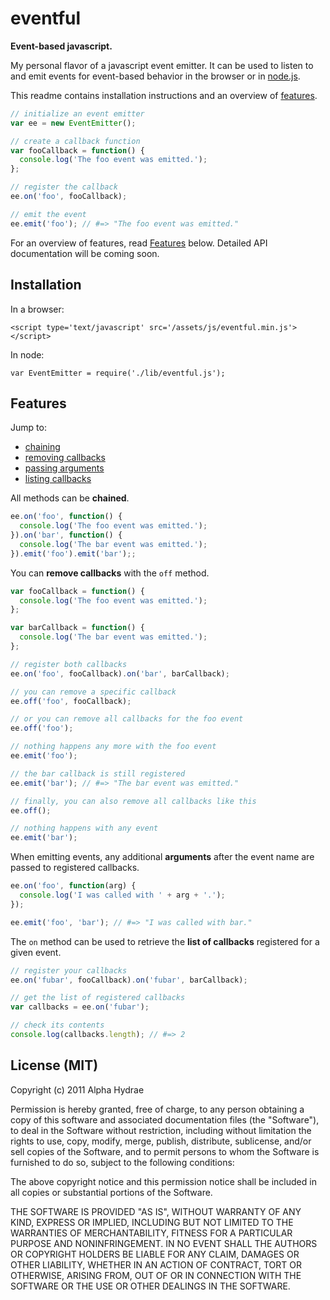 # eventful

**Event-based javascript.**

My personal flavor of a javascript event emitter. It can be used to listen to and emit events for event-based behavior in the browser or in <a href="http://nodejs.org/">node.js</a>.

This readme contains installation instructions and an overview of <a href="#features">features</a>.

```js
// initialize an event emitter
var ee = new EventEmitter();

// create a callback function
var fooCallback = function() {
  console.log('The foo event was emitted.');
};

// register the callback
ee.on('foo', fooCallback);

// emit the event
ee.emit('foo'); // #=> "The foo event was emitted."
```

For an overview of features, read <a href="#features">Features</a> below. Detailed API documentation will be coming soon.

## Installation

In a browser:

    <script type='text/javascript' src='/assets/js/eventful.min.js'></script>

In node:

    var EventEmitter = require('./lib/eventful.js');

<a name="features"></a>
## Features

Jump to:

* <a href="#feature_chaining">chaining</a>
* <a href="#feature_off">removing callbacks</a>
* <a href="#feature_arguments">passing arguments</a>
* <a href="#feature_listing">listing callbacks</a>

<a name="feature_chaining"></a>
All methods can be **chained**.

```js
ee.on('foo', function() {
  console.log('The foo event was emitted.');
}).on('bar', function() {
  console.log('The bar event was emitted.');
}).emit('foo').emit('bar');;
```

<a name="feature_off"></a>
You can **remove callbacks** with the `off` method.

```js
var fooCallback = function() {
  console.log('The foo event was emitted.');
};

var barCallback = function() {
  console.log('The bar event was emitted.');
};

// register both callbacks
ee.on('foo', fooCallback).on('bar', barCallback);

// you can remove a specific callback
ee.off('foo', fooCallback);

// or you can remove all callbacks for the foo event
ee.off('foo');

// nothing happens any more with the foo event
ee.emit('foo');

// the bar callback is still registered
ee.emit('bar'); // #=> "The bar event was emitted."

// finally, you can also remove all callbacks like this
ee.off();

// nothing happens with any event
ee.emit('bar');

```

<a name="feature_arguments"></a>
When emitting events, any additional **arguments** after the event name are passed to registered callbacks.

```js
ee.on('foo', function(arg) {
  console.log('I was called with ' + arg + '.');
});

ee.emit('foo', 'bar'); // #=> "I was called with bar."
```

<a name="feature_listing"></a>
The `on` method can be used to retrieve the **list of callbacks** registered for a given event.

```js
// register your callbacks
ee.on('fubar', fooCallback).on('fubar', barCallback);

// get the list of registered callbacks
var callbacks = ee.on('fubar');

// check its contents
console.log(callbacks.length); // #=> 2
```

## License (MIT)

Copyright (c) 2011 Alpha Hydrae

Permission is hereby granted, free of charge, to any person obtaining a copy of this software and associated documentation files (the "Software"), to deal in the Software without restriction, including without limitation the rights to use, copy, modify, merge, publish, distribute, sublicense, and/or sell copies of the Software, and to permit persons to whom the Software is furnished to do so, subject to the following conditions:

The above copyright notice and this permission notice shall be included in all copies or substantial portions of the Software.

THE SOFTWARE IS PROVIDED "AS IS", WITHOUT WARRANTY OF ANY KIND, EXPRESS OR IMPLIED, INCLUDING BUT NOT LIMITED TO THE WARRANTIES OF MERCHANTABILITY, FITNESS FOR A PARTICULAR PURPOSE AND NONINFRINGEMENT. IN NO EVENT SHALL THE AUTHORS OR COPYRIGHT HOLDERS BE LIABLE FOR ANY CLAIM, DAMAGES OR OTHER LIABILITY, WHETHER IN AN ACTION OF CONTRACT, TORT OR OTHERWISE, ARISING FROM, OUT OF OR IN CONNECTION WITH THE SOFTWARE OR THE USE OR OTHER DEALINGS IN THE SOFTWARE.
